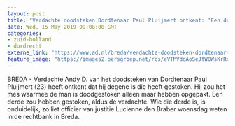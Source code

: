 ```yaml
---
layout: post
title: "Verdachte doodsteken Dordtenaar Paul Pluijmert ontkent: ‘Een derde heeft het gedaan’"
date: Wed, 15 May 2019 09:08:00 GMT
categories: 
- zuid-holland 
- dordrecht 
externe_link: "https://www.ad.nl/breda/verdachte-doodsteken-dordtenaar-paul-pluijmert-ontkent-een-derde-heeft-het-gedaan~a55850e7/"
feature_image: "https://images2.persgroep.net/rcs/eVTMVddAoSeJtW0WsKrRxrLFuXM/diocontent/137449911/_fitwidth/400/?appId=21791a8992982cd8da851550a453bd7f&quality=0.7"
---
```


BREDA - Verdachte Andy D. van het doodsteken van Dordtenaar Paul Pluijmert (23) heeft ontkent dat hij degene is die heeft gestoken. Hij zou het mes waarmee de man is doodgestoken alleen maar hebben opgepakt. Een derde zou hebben gestoken, aldus de verdachte. Wie die derde is, is onduidelijk, zo liet officier van justitie Lucienne den Braber woensdag weten in de rechtbank in Breda.
